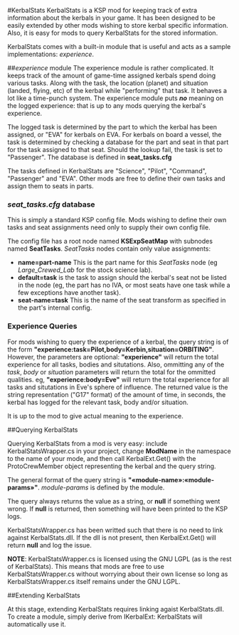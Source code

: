 #KerbalStats
KerbalStats is a KSP mod for keeping track of extra information about the
kerbals in your game. It has been designed to be easily extended by other
mods wishing to store kerbal specific information. Also, it is easy for
mods to query KerbalStats for the stored information.

KerbalStats comes with a built-in module that is useful and acts as a
sample implementations: *experience*.

##*experience* module
The experience module is rather complicated. It keeps track of the amount
of game-time assigned kerbals spend doing various tasks. Along with the
task, the location (planet) and situation (landed, flying, etc) of the
kerbal while "performing" that task. It behaves a lot like a time-punch
system. The experience module puts ***no*** meaning on the logged
experience: that is up to any mods querying the kerbal's experience.

The logged task is determined by the part to which the kerbal has been
assigned, or "EVA" for kerbals on EVA. For kerbals on board a vessel, the
task is determined by checking a database for the part and seat in that
part for the task assigned to that seat. Should the lookup fail, the task
is set to "Passenger". The database is defined in **seat_tasks.cfg**

The tasks defined in KerbalStats are "Science", "Pilot", "Command",
"Passenger" and "EVA". Other mods are free to define their own tasks and
assign them to seats in parts.

### *seat_tasks.cfg* database
This is simply a standard KSP config file. Mods wishing to define their own
tasks and seat assignments need only to supply their own config file.

The config file has a root node named **KSExpSeatMap** with subnodes named
**SeatTasks**. *SeatTasks* nodes contain only value assignments:

* **name=part-name** This is the part name for this *SeatTasks* node (eg
  *Large_Crewed_Lab* for the stock science lab).
* **default=task** is the task to assign should the kerbal's seat not be
  listed in the node (eg, the part has no IVA, or most seats have one task
  while a few exceptions have another task).
* **seat-name=task** This is the name of the seat transform as specified in
  the part's internal config.

### Experience Queries
For mods wishing to query the experience of a kerbal, the query string is
of the form **"experience:task=Pilot,body=Kerbin,situation=ORBITING"**.
However, the parameters are optional: **"experience"** will return the
total experience for all tasks, bodies and situtations. Also, ommitting any
of the *task*, *body* or *situation* parameters will return the total for
the ommitted qualities. eg, **"experience:body=Eve"** will return the total
experience for all tasks and situtations in Eve's sphere of influence. The
returned value is the string representation ("G17" format) of the amount of
time, in seconds, the kerbal has logged for the relevant task, body and/or
situation.

It is up to the mod to give actual meaning to the experience.

##Querying KerbalStats

Querying KerbalStats from a mod is very easy: include KerbalStatsWrapper.cs
in your project, change **ModName** in the namespace to the name of your
mode, and then call KerbalExt.Get() with the ProtoCrewMember object
representing the kerbal and the query string.

The general format of the query string is
**"&laquo;module-name&raquo;:&laquo;module-params&raquo;"**.
*module-params* is defined by the module.

The query always returns the value as a string, or **null** if something
went wrong. If **null** is returned, then something will have been printed
to the KSP logs.

KerbalStatsWrapper.cs has been writted such that there is no need to link
against KerbalStats.dll. If the dll is not present, then KerbalExt.Get()
will return **null** and log the issue.

**NOTE**: KerbalStatsWrapper.cs is licensed using the GNU LGPL (as is the
rest of KerbalStats). This means that mods are free to use
KerbalStatsWrapper.cs without worrying about their own license so long as
KerbalStatsWrapper.cs itself remains under the GNU LGPL.

##Extending KerbalStats

At this stage, extending KerbalStats requires linking agaist
KerbalStats.dll. To create a module, simply derive from IKerbalExt:
KerbalStats will automatically use it.
